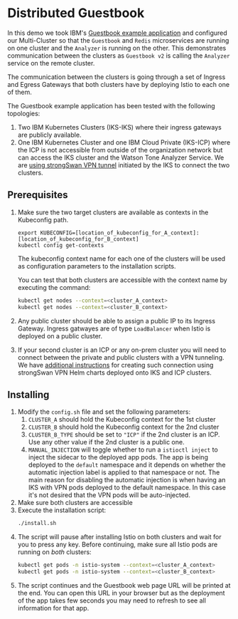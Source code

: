 # Distributed Guestbook

In this demo we took IBM's [Guestbook example application](https://github.com/IBM/guestbook) and configured our Multi-Cluster so that the `Guestbook` and `Redis` microservices are running on one cluster and the `Analyzer` is running on the other. This demonstrates communication between the clusters as `Guestbook v2` is calling the `Analyzer` service on the remote cluster.

The communication between the clusters is going through a set of Ingress and Egress Gateways that both clusters have by deploying Istio to each one of them.

The Guestbook example application has been tested with the following topologies:
1. Two IBM Kubernetes Clusters (IKS-IKS) where their ingress gateways are publicly available.
1. One IBM Kubernetes Cluster and one IBM Cloud Private (IKS-ICP) where the ICP is not accessible from outside of the organization network but can access the IKS cluster and the Watson Tone Analyzer Service. We are [using strongSwan VPN tunnel](../strongSwan/README.md) initiated by the IKS to connect the two clusters.

## Prerequisites
1. Make sure the two target clusters are available as contexts in the Kubeconfig path.

    ```console
    export KUBECONFIG=[location_of_kubeconfig_for_A_context]:[location_of_kubeconfig_for_B_context]
    kubectl config get-contexts
    ```

    The kubeconfig context name for each one of the clusters will be used as configuration parameters to the installation scripts.

    You can test that both clusters are accessible with the context name by executing the command:
    ```sh
    kubectl get nodes --context=<cluster_A_context>
    kubectl get nodes --context=<cluster_B_context>
    ```
1. Any public cluster should be able to assign a public IP to its Ingress Gateway. Ingress gatwayes are of type `LoadBalancer` when Istio is deployed on a public cluster.
1. If your second cluster is an ICP or any on-prem cluster you will need to connect between the private and public clusters with a VPN tunneling. We have [additional instructions](../strongSwan/README.md) for creating such connection using strongSwan VPN Helm charts deployed onto IKS and ICP clusters.

## Installing
1. Modify the `config.sh` file and set the following parameters:
    1. `CLUSTER_A` should hold the Kubeconfig context for the 1st cluster
    1. `CLUSTER_B` should hold the Kubeconfig context for the 2nd cluster
    1. `CLUSTER_B_TYPE` should be set to `"ICP"` if the 2nd cluster is an ICP. Use any other value if the 2nd cluster is a public one.
    1. `MANUAL_INJECTION` will toggle whether to run a `istioctl inject` to inject the sidecar to the deployed app pods. The app is being deployed to the `default` namespace and it depends on whether the automatic injection label is applied to that namespace or not. The main reason for disabling the automatic injection is when having an IKS with VPN pods deployed to the default namespace. In this case it's not desired that the VPN pods will be auto-injected.
1. Make sure both clusters are accessible
1. Execute the installation script:
    ```sh
    ./install.sh
    ```
1. The script will pause after installing Istio on both clusters and wait for you to press any key. Before continuing, make sure all Istio pods are running on *both* clusters:
    ```sh
    kubectl get pods -n istio-system --context=<cluster_A_context>
    kubectl get pods -n istio-system --context=<cluster_B_context>
    ```
1. The script continues and the Guestbook web page URL will be printed at the end. You can open this URL in your browser but as the deployment of the app takes few seconds you may need to refresh to see all information for that app.
